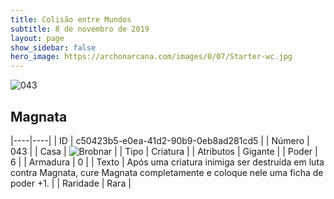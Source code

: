 ```yaml
---
title: Colisão entre Mundos
subtitle: 8 de novembro de 2019
layout: page
show_sidebar: false
hero_image: https://archonarcana.com/images/0/07/Starter-wc.jpg
---
```


![043](https://cdn.keyforgegame.com/media/card_front/pt/452_043_CXHWC4292848_pt.png)

## Magnata

|----|----|
| ID | c50423b5-e0ea-41d2-90b9-0eb8ad281cd5 |
| Número | 043 |
| Casa | ![Brobnar](https://archonarcana.com/images/thumb/e/e0/Brobnar.png/22px-Brobnar.png "Brobnar") |
| Tipo | Criatura |
| Atributos | Gigante |
| Poder | 6 |
| Armadura | 0 |
| Texto | Após uma criatura inimiga ser destruída em luta contra Magnata, cure Magnata completamente e coloque nele uma ficha de poder +1. |
| Raridade | Rara |
